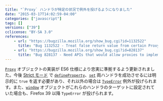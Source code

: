 ```yaml
---
title: "`Proxy` ハンドラが特定の状況で例外を投げるようになりました"
date: "2015-03-17T14:02:59-04:00"
categories: ["javascript"]
tags: []
versions: ["39"]
cclicense: "BY-SA 3.0"
references:
    - url: "https://bugzilla.mozilla.org/show_bug.cgi?id=1132522"
      title: "Bug 1132522 - Treat false return value from certain Proxy handler methods as failure"
    - url: "https://bugzilla.mozilla.org/show_bug.cgi?id=828137"
      title: "Bug 828137 - Need APIs that would allow proxies to implement Reject in spec terms"
---
```

[`Proxy`](https://developer.mozilla.org/ja/docs/Web/JavaScript/Reference/Global_Objects/Proxy) オブジェクトの実装が ES6 仕様により忠実に準拠するよう更新されました。今後 [Strict モード](https://developer.mozilla.org/ja/docs/Web/JavaScript/Reference/Strict_mode) で [`defineProperty`](https://developer.mozilla.org/ja/docs/Web/JavaScript/Reference/Global_Objects/Proxy/handler/defineProperty)、[`set`](https://developer.mozilla.org/ja/docs/Web/JavaScript/Reference/Global_Objects/Proxy/handler/set) 両ハンドラを成功させるには明示的に `true` を返す必要があり、それ以外の場合は [`TypeError`](https://developer.mozilla.org/ja/docs/Web/JavaScript/Reference/Global_Objects/TypeError) 例外が投げられます。また、[`window`](https://developer.mozilla.org/ja/docs/Web/API/Window) オブジェクトがこれらのハンドラのターゲットに設定されていた場合も、Firefox 39 以降 `TypeError` が投げられます。

